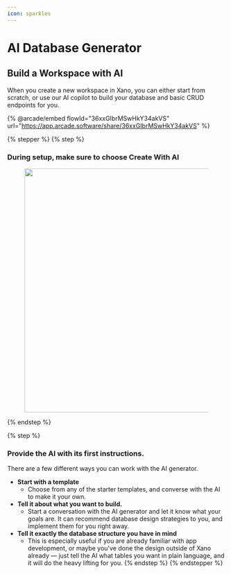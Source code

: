 ```yaml
---
icon: sparkles
---
```


# AI Database Generator

## Build a Workspace with AI

When you create a new workspace in Xano, you can either start from scratch, or use our AI copilot to build your database and basic CRUD endpoints for you.

{% @arcade/embed flowId="36xxGIbrMSwHkY34akVS" url="https://app.arcade.software/share/36xxGIbrMSwHkY34akVS" %}



{% stepper %}
{% step %}
### During setup, make sure to choose Create With AI

<figure><img src="../.gitbook/assets/CleanShot 2025-01-15 at 16.12.11.png" alt="" width="563"><figcaption></figcaption></figure>
{% endstep %}

{% step %}
### Provide the AI with its first instructions.

There are a few different ways you can work with the AI generator.

* **Start with a template**
  * Choose from any of the starter templates, and converse with the AI to make it your own.
* **Tell it about what you want to build.**
  * Start a conversation with the AI generator and let it know what your goals are. It can recommend database design strategies to you, and implement them for you right away.
* **Tell it exactly the database structure you have in mind**
  * This is especially useful if you are already familiar with app development, or maybe you've done the design outside of Xano already — just tell the AI what tables you want in plain language, and it will do the heavy lifting for you.
{% endstep %}
{% endstepper %}
